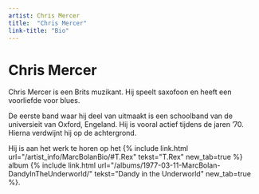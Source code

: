 ```yaml
---
artist: Chris Mercer
title:  "Chris Mercer"
link-title: "Bio"
---
```


# Chris Mercer

<span class="lead">Chris Mercer is een Brits muzikant. Hij speelt saxofoon en heeft een voorliefde voor blues.</span>De eerste band waar hij deel van uitmaakt is een schoolband van de universieit van Oxford, Engeland. Hij is vooral actief tijdens de jaren ’70. Hierna verdwijnt hij op de achtergrond. Hij is aan het werk te horen op het {% include link.html url="/artist_info/MarcBolanBio/#T.Rex" tekst="T.Rex" new_tab=true %} album {% include link.html url="/albums/1977-03-11-MarcBolan-DandyInTheUnderworld/" tekst="Dandy in the Underworld" new_tab=true %}.
